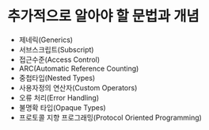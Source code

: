 # 추가적으로 알아야 할 문법과 개념


- 제네릭(Generics)
- 서브스크립트(Subscript)
- 접근수준(Access Control)
- ARC(Automatic Reference Counting)
- 중첩타입(Nested Types)
- 사용자정의 연산자(Custom Operators)
- 오류 처리(Error Handling)
- 불명확 타입(Opaque Types)
- 프로토콜 지향 프로그래밍(Protocol Oriented Programming)

